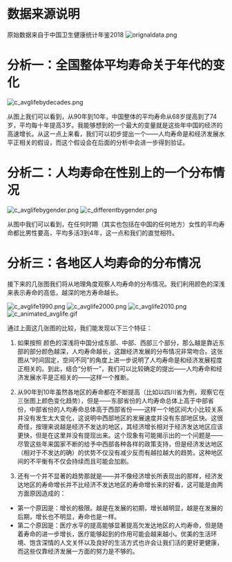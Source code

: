# 数据来源说明

原始数据来自于中国卫生健康统计年鉴2018
![orignaldata.png](https://www.z4a.net/images/2019/05/07/orignaldata.png)

# 分析一：全国整体平均寿命关于年代的变化

![c_avglifebydecades.png](https://www.z4a.net/images/2019/05/07/c_avglifebydecades.png)

从图上我们可以看到，从90年到10年，中国整体的平均寿命从68岁提高到了74岁，平均每十年提高3岁。我能够想到的一个最大的变量就是这些年中国的经济的高速增长。从这一点上来看，我们可以初步提出一个——人均寿命是和经济发展水平正相关的假设，而这个假设会在后面的分析中会进一步得到验证。


# 分析二：人均寿命在性别上的一个分布情况

![c_avglifebygender.png](https://www.z4a.net/images/2019/05/07/c_avglifebygender.png)
![c_differentbygender.png](https://www.z4a.net/images/2019/05/07/c_differentbygender.png)


从图中我们可以看到，在任何时期（其实也包括在中国的任何地方）女性的平均寿命都比男性要高，平均多活3到4年，这一点和我们的直觉相符。



# 分析三：各地区人均寿命的分布情况


接下来的几张图我们将从地理角度观察人均寿命的分布情况。我们利用颜色的深浅来表示寿命的高低，越深的地方寿命越长。

![c_avglife1990.png](https://www.z4a.net/images/2019/05/07/c_avglife1990.png)
![c_avglife2000.png](https://www.z4a.net/images/2019/05/07/c_avglife2000.png)
![c_avglife2010.png](https://www.z4a.net/images/2019/05/07/c_avglife2010.png)
![c_animated_avglife.gif](https://www.z4a.net/images/2019/05/07/c_animated_avglife.gif)


通过上面这几张图的比较，我们能发现以下三个特征：
1. 如果按照 颜色的深浅将中国分成东部、中部、西部三个部分，那么越是靠近东部的部分颜色越深，人均寿命越长，这跟经济发展的分布情况非常吻合。这张图从“时间固定，空间不同”的角度上进一步说明了人均寿命是和经济发展程度正相关的。到此，结合“分析一”，我们可以比较确定的提出——人均寿命和经济发展水平是正相关的——这样一个推断。

2. 从90年到10年虽然各地区的寿命都在不断提高（比如以四川省为例，观察它在三张图上颜色变化趋势），但是——东部省份的人均寿命总体上高于中部省份，中部省份的人均寿命总体高于西部省份——这样一个地区间大小比较关系并没有发生太大变化，这说明中西部地区的发展速度并没有东部地区快。这很奇怪，按理来说越是经济不发达的地区，其经济增长相对于经济发达地区应该更快，但是在这里并没有提现出来。这个现象有可能揭示出的一个问题是——尽管这些年来国家不断的给予中西部各种各样的政策支持，但是经济发达地区（相对于不发达的确）的优势不仅没有减少反而有越拉越大的趋势。这种地区间的不平衡有不仅会持续而且可能会加剧。

3. 还有一个并不显著的趋势那就是——并不像经济增长所表现出的那样，经济发达地区的寿命增长并不比经济不发达地区的寿命增长来的好看，这可能是由两方面原因造成的：
  * 第一个原因是：增长的极限。越是在发展的初期，增长越明显，越是在发展的后期，增长也不明显，寿命也是一样。
  * 第二个原因是：医疗水平的提高能够显著提高欠发达地区的人均寿命，但是随着寿命的进一步增长，医疗能够起到的作用可能会越来越小。优美的生活环境、饱含深情的人文关怀以及良好的生活方式也许会让我们活的更好更健康，而这些仅靠经济发展一方面的努力是不够的。
